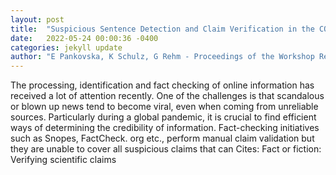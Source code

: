 ```yaml
---
layout: post
title:  "Suspicious Sentence Detection and Claim Verification in the COVID-19 Domain"
date:   2022-05-24 00:00:36 -0400
categories: jekyll update
author: "E Pankovska, K Schulz, G Rehm - Proceedings of the Workshop Reducing Online , 2022"
---
```

The processing, identification and fact checking of online information has received a lot of attention recently. One of the challenges is that scandalous or blown up news tend to become viral, even when coming from unreliable sources. Particularly during a global pandemic, it is crucial to find efficient ways of determining the credibility of information. Fact-checking initiatives such as Snopes, FactCheck. org etc., perform manual claim validation but they are unable to cover all suspicious claims that can  Cites: Fact or fiction: Verifying scientific claims